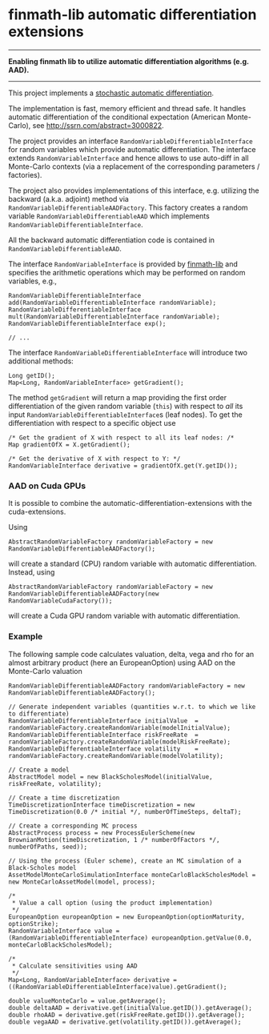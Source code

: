 # finmath-lib automatic differentiation extensions
- - - -
**Enabling finmath lib to utilize automatic differentiation algorithms (e.g. AAD).**
- - - -
This project implements a [stochastic automatic differentiation](http://ssrn.com/abstract=2995695).

The implementation is fast, memory efficient and thread safe. It handles automatic differentiation of the conditional expectation (American Monte-Carlo), see http://ssrn.com/abstract=3000822.

The project provides an interface <code>RandomVariableDifferentiableInterface</code>
for random variables which provide automatic differentiation.
The interface extends <code>RandomVariableInterface</code> and
hence allows to use auto-diff in all Monte-Carlo contexts
(via a replacement of the corresponding parameters / factories).

The project also provides implementations of this interface, e.g. utilizing
the backward (a.k.a. adjoint) method via <code>RandomVariableDifferentiableAADFactory</code>.
This factory creates a random variable <code>RandomVariableDifferentiableAAD</code> which implements <code>RandomVariableDifferentiableInterface</code>.

All the backward automatic differentiation code is contained in
<code>RandomVariableDifferentiableAAD</code>.

The interface <code>RandomVariableInterface</code> is provided by [finmath-lib](http://finmath.net/finmath-lib) and specifies the arithmetic operations which may be performed on random variables, e.g.,

	RandomVariableDifferentiableInterface add(RandomVariableDifferentiableInterface randomVariable);	
	RandomVariableDifferentiableInterface mult(RandomVariableDifferentiableInterface randomVariable);
	RandomVariableDifferentiableInterface exp();
	
	// ...	

The interface <code>RandomVariableDifferentiableInterface</code> will introduce
two additional methods:

	Long getID();	
	Map<Long, RandomVariableInterface> getGradient();

The method <code>getGradient</code> will return a map providing the
first order differentiation of the given random variable (<code>this</code>)
with respect to *all* its input <code>RandomVariableDifferentiableInterface</code>s (leaf nodes). To get the differentiation with respect to a specific object use

	/* Get the gradient of X with respect to all its leaf nodes: /*
	Map gradientOfX = X.getGradient();

	/* Get the derivative of X with respect to Y: */
	RandomVariableInterface derivative = gradientOfX.get(Y.getID());

### AAD on Cuda GPUs

It is possible to combine the automatic-differentiation-extensions with the cuda-extensions.

Using

	AbstractRandomVariableFactory randomVariableFactory = new RandomVariableDifferentiableAADFactory();

will create a standard (CPU) random variable with automatic differentiation. Instead, using

	AbstractRandomVariableFactory randomVariableFactory = new RandomVariableDifferentiableAADFactory(new RandomVariableCudaFactory());

will create a Cuda GPU random variable with automatic differentiation.

### Example

The following sample code calculates valuation, delta, vega and rho for an
almost arbitrary product (here an EuropeanOption) using
AAD on the Monte-Carlo valuation

	RandomVariableDifferentiableAADFactory randomVariableFactory = new RandomVariableDifferentiableAADFactory();
	
	// Generate independent variables (quantities w.r.t. to which we like to differentiate)
	RandomVariableDifferentiableInterface initialValue	= randomVariableFactory.createRandomVariable(modelInitialValue);
	RandomVariableDifferentiableInterface riskFreeRate	= randomVariableFactory.createRandomVariable(modelRiskFreeRate);
	RandomVariableDifferentiableInterface volatility	= randomVariableFactory.createRandomVariable(modelVolatility);
	
	// Create a model
	AbstractModel model = new BlackScholesModel(initialValue, riskFreeRate, volatility);
	
	// Create a time discretization
	TimeDiscretizationInterface timeDiscretization = new TimeDiscretization(0.0 /* initial */, numberOfTimeSteps, deltaT);
	
	// Create a corresponding MC process
	AbstractProcess process = new ProcessEulerScheme(new BrownianMotion(timeDiscretization, 1 /* numberOfFactors */, numberOfPaths, seed));
	
	// Using the process (Euler scheme), create an MC simulation of a Black-Scholes model
	AssetModelMonteCarloSimulationInterface monteCarloBlackScholesModel = new MonteCarloAssetModel(model, process);
	
	/*
	 * Value a call option (using the product implementation)
	 */
	EuropeanOption europeanOption = new EuropeanOption(optionMaturity, optionStrike);
	RandomVariableInterface value = (RandomVariableDifferentiableInterface) europeanOption.getValue(0.0, monteCarloBlackScholesModel);
	
	/*
	 * Calculate sensitivities using AAD
	 */
	Map<Long, RandomVariableInterface> derivative = ((RandomVariableDifferentiableInterface)value).getGradient();
		
	double valueMonteCarlo = value.getAverage();
	double deltaAAD = derivative.get(initialValue.getID()).getAverage();
	double rhoAAD = derivative.get(riskFreeRate.getID()).getAverage();
	double vegaAAD = derivative.get(volatility.getID()).getAverage();

